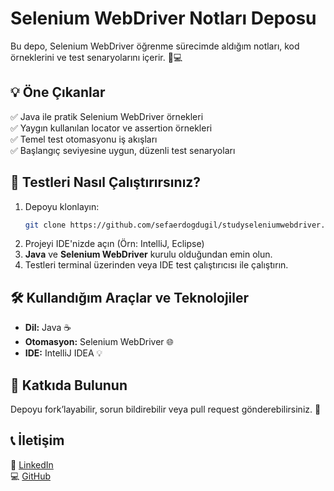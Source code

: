 # Selenium WebDriver Notları Deposu

Bu depo, Selenium WebDriver öğrenme sürecimde aldığım notları, kod örneklerini ve test senaryolarını içerir. 📝💻

## 💡 Öne Çıkanlar
✅ Java ile pratik Selenium WebDriver örnekleri  
✅ Yaygın kullanılan locator ve assertion örnekleri  
✅ Temel test otomasyonu iş akışları  
✅ Başlangıç seviyesine uygun, düzenli test senaryoları  

## 🚀 Testleri Nasıl Çalıştırırsınız?
1. Depoyu klonlayın:
   ```bash
   git clone https://github.com/sefaerdogdugil/studyseleniumwebdriver.git
   ```
2. Projeyi IDE'nizde açın (Örn: IntelliJ, Eclipse)
3. **Java** ve **Selenium WebDriver** kurulu olduğundan emin olun.
4. Testleri terminal üzerinden veya IDE test çalıştırıcısı ile çalıştırın.

## 🛠️ Kullandığım Araçlar ve Teknolojiler
- **Dil:** Java ☕️    
- **Otomasyon:** Selenium WebDriver 🌐  
- **IDE:** IntelliJ IDEA 💡

## 🤝 Katkıda Bulunun
Depoyu fork’layabilir, sorun bildirebilir veya pull request gönderebilirsiniz. 🚀

## 📞 İletişim
📧 [LinkedIn](https://www.linkedin.com/in/sefa-erdogdugil)  
💻 [GitHub](https://github.com/sefaerdogdugil)
